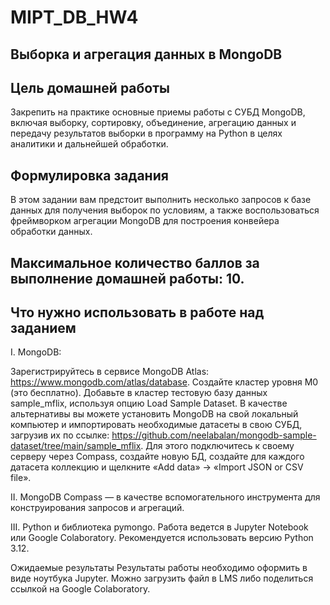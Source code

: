 # MIPT_DB_HW4
## Выборка и агрегация данных в MongoDB

## Цель домашней работы
Закрепить на практике основные приемы работы с СУБД MongoDB, включая выборку, сортировку, объединение, агрегацию данных и передачу результатов выборки в программу на Python в целях аналитики и дальнейшей обработки.

## Формулировка задания
В этом задании вам предстоит выполнить несколько запросов к базе данных для получения выборок по условиям, а также воспользоваться фреймворком агрегации MongoDB для построения конвейера обработки данных.

## Максимальное количество баллов за выполнение домашней работы: 10.

## Что нужно использовать в работе над заданием
I. MongoDB:

Зарегистрируйтесь в сервисе MongoDB Atlas: https://www.mongodb.com/atlas/database.
Создайте кластер уровня M0 (это бесплатно).
Добавьте в кластер тестовую базу данных sample_mflix, используя опцию Load Sample Dataset.
В качестве альтернативы вы можете установить MongoDB на свой локальный компьютер и импортировать необходимые датасеты в свою СУБД, загрузив их по ссылке: https://github.com/neelabalan/mongodb-sample-dataset/tree/main/sample_mflix. Для этого подключитесь к своему серверу через Compass, создайте новую БД, создайте для каждого датасета коллекцию и щелкните «Add data» → «Import JSON or CSV file».

II. MongoDB Compass — в качестве вспомогательного инструмента для конструирования запросов и агрегаций.

III. Python и библиотека pymongo. Работа ведется в Jupyter Notebook или Google Colaboratory. Рекомендуется использовать версию Python 3.12.

Ожидаемые результаты
Результаты работы необходимо оформить в виде ноутбука Jupyter. Можно загрузить файл в LMS либо поделиться ссылкой на Google Colaboratory.
